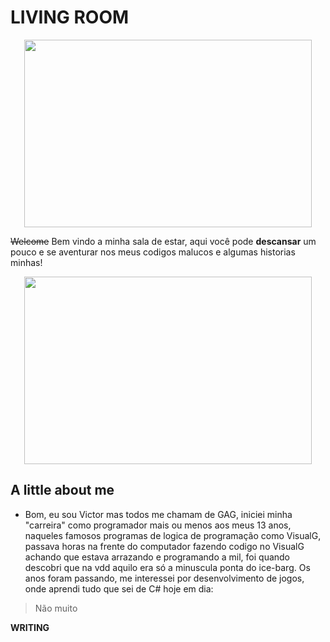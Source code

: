 # LIVING ROOM

<p align="center">
   <img width="460" height="300" src="https://vignette.wikia.nocookie.net/joke-battles/images/c/c5/Bed.png/revision/latest/scale-to-width-down/340?cb=20170919075325"> 
</p>

<strike>Welcome</strike> Bem vindo a minha sala de estar, aqui você pode <strong>descansar</strong> um pouco e se aventurar nos meus codigos malucos e algumas historias minhas!

<p align="center">
   <img width="460" height="300" src="https://media.tenor.com/images/578d96612b002bd7dc9096536efcee56/tenor.gif"> 
</p>

## A little about me

* Bom, eu sou Victor mas todos me chamam de GAG, iniciei minha "carreira" como programador mais ou menos aos meus 13 anos, naqueles famosos programas de logica de programação como VisualG, passava horas na frente do computador fazendo codigo no VisualG achando que estava arrazando e programando a mil, foi quando descobri que na vdd aquilo era só a minuscula ponta do ice-barg. Os anos foram passando, me interessei por desenvolvimento de jogos, onde aprendi tudo que sei de C# hoje em dia:
> Não muito

**WRITING**

